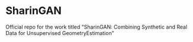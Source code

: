 # SharinGAN
Official repo for the work titled "SharinGAN: Combining Synthetic and Real Data for Unsupervised GeometryEstimation"

